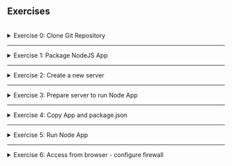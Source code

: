 ## Exercises
<br />

<details>
<summary>Exercise 0: Clone Git Repository</summary>
<br />

**Tasks:**

- clone the git repository `git@gitlab.com:devops-bootcamp3/node-project.git`
- create your own project/git repo from it

**Steps to solve the tasks:**

```sh
git clone git@gitlab.com:devops-bootcamp3/node-project.git
cd node-project

# remove remote repo reference
rm -rf .git
# create your own local repository and commit its content
git init 
git add .
git commit -m "Initial commit"

# create git repository on GitHub push your newly created local repository to it
git remote add origin git@github.com:fsiegrist/devops-bootcamp-05-cloud-iaas-basics.git
# rename master branch of original Gitlab repository to main (default on GitHub)
git branch -M main
# push your newly created local repository to it
git push -u origin main
```

</details>

******

<details>
<summary>Exercise 1: Package NodeJS App</summary>
<br />

**Tasks:**

To have just 1 file, you create an artifact from the Node App. So you do the following:
- Package your Node app into a tar file (npm pack)

**Steps to solve the tasks:**

```sh
cd app
npm pack
```
This creates a tar file called `bootcamp-node-project-1.0.0.tgz`.

</details>

******

<details>
<summary>Exercise 2: Create a new server</summary>
<br />

**Tasks:**

Your company uses DigitalOcean as Infrastructure as a Service platform, instead of having on-premise servers. So you:
- Create a new droplet server on DigitalOcean

**Steps to solve the tasks:**

Create a droplet:
- Login to your account on [DigitalOcean](https://cloud.digitalocean.com/login).
- Choose Create > Droplets
- Select the closest region (Frankfurt)
- Choose image (Ubuntu 22.10 x64)
- Choose size (Droplet Type 'Basic')
- Choose CPU options (Regular, $4/month -> 512 MB)
- Choose authentication method (SSH Key -> click on 'Add SSH key' and paste your public key from ~/.ssh/ into the form (on a Mac use `pbcopy < ~/.ssh/id_rsa.pub` to copy the key to the clipboard) and give it a name, e.g. name of the local machine)
- Click on 'Create Droplet'

To be able to connect to the server via ssh, open the port 22 on the server:
- Click on the droplet to open the details
- Click on 'Networking' > Firewalls Edit > Create Firewall
- Enter a name (e.g. droplet-firewall)
- Under 'Inbound Rules' select type SSH and replace AllIPv4 and AllIPv6 with the IP address of your machine (e.g. use [https://www.whatsmyip.org/](https://www.whatsmyip.org/) to determine your IP address)
- Click on 'Create Firewall'
- To add this rule to your droplet, click on the rule, click on the 'Droplets' tab, click on 'Add Droplets' and type in the beginning of the droplet's name to find and select it, click on 'Add Droplet'

SSH into the server:
- copy the Droplet's IP address
- open your local machine's console/terminal and execute `ssh root@<droplet-ip-address>`

</details>

******

<details>
<summary>Exercise 3: Prepare server to run Node App</summary>
<br />

**Tasks:**

Now you have a new fresh server nothing installed on it. Because you want to run a NodeJS application you need to install Node and npm on it:
- Install nodejs & npm on it

**Steps to solve the tasks:**

```sh
# ssh into the server
ssh root@<droplet-ip-address>
# install nodejs and npm
apt install -y nodejs npm
```

</details>

******

<details>
<summary>Exercise 4: Copy App and package.json</summary>
<br />

**Tasks:**

Having everything prepared for the application, you finally:
- Copy your simple Nodejs app tar file and package.json to the droplet

**Steps to solve the tasks:**

```sh
# on local machine in folder <project_root>, execute:
scp app/bootcamp-node-project-1.0.0.tgz root@<droplte-ip-address>:/root

# the file package.json is already contained in the packed tar file we just copied into the droplet
# so there's no need to copy it separately
```

</details>

******

<details>
<summary>Exercise 5: Run Node App</summary>
<br />

**Tasks:**

Start the node application in detached mode (npm install and node server.js commands)

**Steps to solve the tasks:**

```sh
# ssh into the server on DigitalOcean
ssh root@<droplet-ip-address>

# unpack the copied tar file (z=unzip and x=untar)
tar zxvf bootcamp-node-project-1.0.0.tgz

# unpacking the tar file leaves a folder called package containing the files of the original app folder
cd package
# install dependencies
npm install
# run the application in detached mode
node server.js &
# the server now listens on port 3000 (ps aux | grep node; netstat -tlnp)
```

</details>

******

<details>
<summary>Exercise 6: Access from browser - configure firewall</summary>
<br />

**Tasks:**

You see that the application is not accessible through the browser, because all ports are closed on the server. So you:
- Open the correct port on Droplet
- and access the UI from browser

**Steps to solve the tasks:**

The application is running on port 3000. To open this port for browsers from any IP address, login to your account on [DigitalOcean](https://cloud.digitalocean.com/login) and add another rule of type "Custom", TCP, port 3000, for any IP adresses to the firewall ('droplet-firewall') created in exercise 2.

Now the application can be accessed in the browser via http://<droplet-ip-address>:3000

******
